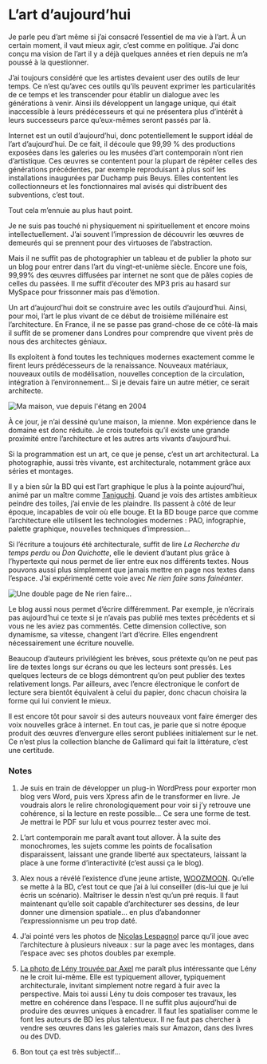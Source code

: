 # L’art d’aujourd’hui

Je parle peu d’art même si j’ai consacré l’essentiel de ma vie à l’art. À un certain moment, il vaut mieux agir, c’est comme en politique. J’ai donc conçu ma vision de l’art il y a déjà quelques années et rien depuis ne m’a poussé à la questionner.

J’ai toujours considéré que les artistes devaient user des outils de leur temps. Ce n’est qu’avec ces outils qu’ils peuvent exprimer les particularités de ce temps et les transcender pour établir un dialogue avec les générations à venir. Ainsi ils développent un langage unique, qui était inaccessible à leurs prédécesseurs et qui ne présentera plus d’intérêt à leurs successeurs parce qu’eux-mêmes seront passés par là.

Internet est un outil d’aujourd’hui, donc potentiellement le support idéal de l’art d’aujourd’hui. De ce fait, il découle que 99,99 % des productions exposées dans les galeries ou les musées d’art contemporain n’ont rien d’artistique. Ces œuvres se contentent pour la plupart de répéter celles des générations précédentes, par exemple reproduisant à plus soif les installations inaugurées par Duchamp puis Beuys. Elles contentent les collectionneurs et les fonctionnaires mal avisés qui distribuent des subventions, c’est tout.

Tout cela m’ennuie au plus haut point.

Je ne suis pas touché ni physiquement ni spirituellement et encore moins intellectuellement. J’ai souvent l’impression de découvrir les œuvres de demeurés qui se prennent pour des virtuoses de l’abstraction.

Mais il ne suffit pas de photographier un tableau et de publier la photo sur un blog pour entrer dans l’art du vingt-et-unième siècle. Encore une fois, 99,99% des œuvres diffusées par internet ne sont que de pâles copies de celles du passées. Il me suffit d’écouter des MP3 pris au hasard sur MySpace pour frissonner mais pas d’émotion.

Un art d’aujourd’hui doit se construire avec les outils d’aujourd’hui. Ainsi, pour moi, l’art le plus vivant de ce début de troisième millénaire est l’architecture. En France, il ne se passe pas grand-chose de ce côté-là mais il suffit de se promener dans Londres pour comprendre que vivent près de nous des architectes géniaux.

Ils exploitent à fond toutes les techniques modernes exactement comme le firent leurs prédécesseurs de la renaissance. Nouveaux matériaux, nouveaux outils de modélisation, nouvelles conception de la circulation, intégration à l’environnement… Si je devais faire un autre métier, ce serait architecte.

![Ma maison, vue depuis l'étang en 2004](http://blog.tcrouzet.comhttps://tcrouzet.com/images_tc/2004maison.jpg)

À ce jour, je n’ai dessiné qu’une maison, la mienne. Mon expérience dans le domaine est donc réduite. Je crois toutefois qu’il existe une grande proximité entre l’architecture et les autres arts vivants d’aujourd’hui.

Si la programmation est un art, ce que je pense, c’est un art architectural. La photographie, aussi très vivante, est architecturale, notamment grâce aux séries et montages.

Il y a bien sûr la BD qui est l’art graphique le plus à la pointe aujourd’hui, animé par un maître comme [Taniguchi](http://fr.wikipedia.org/wiki/Jir%C3%B4_Taniguchi). Quand je vois des artistes ambitieux peindre des toiles, j’ai envie de les plaindre. Ils passent à côté de leur époque, incapables de voir où elle bouge. Et la BD bouge parce que comme l’architecture elle utilisent les technologies modernes : PAO, infographie, palette graphique, nouvelles techniques d’impression…

Si l’écriture a toujours été architecturale, suffit de lire *La Recherche du temps perdu* ou *Don Quichotte*, elle le devient d’autant plus grâce à l’hypertexte qui nous permet de lier entre eux nos différents textes. Nous pouvons aussi plus simplement que jamais mettre en page nos textes dans l’espace. J’ai expérimenté cette voie avec *Ne rien faire sans fainéanter*.

![Une double page de Ne rien faire...](http://blog.tcrouzet.comhttps://tcrouzet.com/images_tc/2003nerienfaire.jpg)

Le blog aussi nous permet d’écrire différemment. Par exemple, je n’écrirais pas aujourd’hui ce texte si je n’avais pas publié mes textes précédents et si vous ne les aviez pas commentés. Cette dimension collective, son dynamisme, sa vitesse, changent l’art d’écrire. Elles engendrent nécessairement une écriture nouvelle.

Beaucoup d’auteurs privilégient les brèves, sous prétexte qu’on ne peut pas lire de textes longs sur écrans ou que les lecteurs sont pressés. Les quelques lecteurs de ce blogs démontrent qu’on peut publier des textes relativement longs. Par ailleurs, avec l’encre électronique le confort de lecture sera bientôt équivalent à celui du papier, donc chacun choisira la forme qui lui convient le mieux.

Il est encore tôt pour savoir si des auteurs nouveaux vont faire émerger des voix nouvelles grâce à internet. En tout cas, je parie que si notre époque produit des œuvres d’envergure elles seront publiées initialement sur le net. Ce n’est plus la collection blanche de Gallimard qui fait la littérature, c’est une certitude.

### Notes

1. Je suis en train de développer un plug-in WordPress pour exporter mon blog vers Word, puis vers Xpress afin de le transformer en livre. Je voudrais alors le relire chronologiquement pour voir si j’y retrouve une cohérence, si la lecture en reste possible… Ce sera une forme de test. Je mettrai le PDF sur lulu et vous pourrez tester avec moi.

2. L’art contemporain me paraît avant tout allover. À la suite des monochromes, les sujets comme les points de focalisation disparaissent, laissant une grande liberté aux spectateurs, laissant la place à une forme d’interactivité (c’est aussi ça le blog).

3. Alex nous a révélé l’existence d’une jeune artiste, [WOOZMOON](http://www.page2007.com/2007/07/14/woozmoon-22-ans-je-suis-moonmais-aussi-wooz-wooz-c-est-moon-qui-s-est-cassee-la-gueule-c-est-mon-ombre/). Qu’elle se mette à la BD, c’est tout ce que j’ai à lui conseiller (dis-lui que je lui écris un scénario). Maîtriser le dessin n’est qu’un pré requis. Il faut maintenant qu’elle soit capable d’architecturer ses dessins, de leur donner une dimension spatiale… en plus d’abandonner l’expressionnisme un peu trop daté.

4. J’ai pointé vers les photos de [Nicolas Lespagnol](http://maphoto.free.fr) parce qu’il joue avec l’architecture à plusieurs niveaux : sur la page avec les montages, dans l’espace avec ses photos doubles par exemple.

5. [La photo de Lény trouvée par Axel](http://blog.mekanocompany.com/2007/LENY/Madrid9.jpg) me paraît plus intéressante que Lény ne le croit lui-même. Elle est typiquement allover, typiquement architecturale, invitant simplement notre regard à fuir avec la perspective. Mais toi aussi Lény tu dois composer tes travaux, les mettre en cohérence dans l’espace. Il ne suffit plus aujourd’hui de produire des œuvres uniques à encadrer. Il faut les spatialiser comme le font les auteurs de BD les plus talentueux. Il ne faut pas chercher à vendre ses œuvres dans les galeries mais sur Amazon, dans des livres ou des DVD.

6. Bon tout ça est très subjectif…